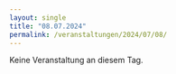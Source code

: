 ```yaml
---
layout: single
title: "08.07.2024"
permalink: /veranstaltungen/2024/07/08/
---
```


Keine Veranstaltung an diesem Tag.
